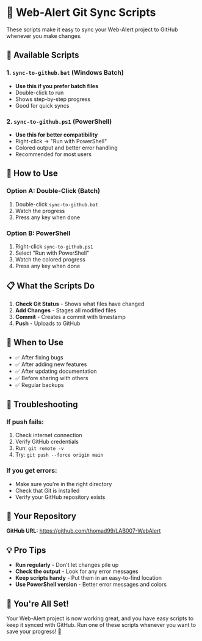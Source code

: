 # 🔄 Web-Alert Git Sync Scripts

These scripts make it easy to sync your Web-Alert project to GitHub whenever you make changes.

## 📁 Available Scripts

### 1. `sync-to-github.bat` (Windows Batch)
- **Use this if you prefer batch files**
- Double-click to run
- Shows step-by-step progress
- Good for quick syncs

### 2. `sync-to-github.ps1` (PowerShell)
- **Use this for better compatibility**
- Right-click → "Run with PowerShell"
- Colored output and better error handling
- Recommended for most users

## 🚀 How to Use

### **Option A: Double-Click (Batch)**
1. Double-click `sync-to-github.bat`
2. Watch the progress
3. Press any key when done

### **Option B: PowerShell**
1. Right-click `sync-to-github.ps1`
2. Select "Run with PowerShell"
3. Watch the colored progress
4. Press any key when done

## 📋 What the Scripts Do

1. **Check Git Status** - Shows what files have changed
2. **Add Changes** - Stages all modified files
3. **Commit** - Creates a commit with timestamp
4. **Push** - Uploads to GitHub

## 🎯 When to Use

- ✅ After fixing bugs
- ✅ After adding new features
- ✅ After updating documentation
- ✅ Before sharing with others
- ✅ Regular backups

## 🔧 Troubleshooting

### **If push fails:**
1. Check internet connection
2. Verify GitHub credentials
3. Run: `git remote -v`
4. Try: `git push --force origin main`

### **If you get errors:**
- Make sure you're in the right directory
- Check that Git is installed
- Verify your GitHub repository exists

## 📍 Your Repository

**GitHub URL:** https://github.com/thomad99/LAB007-WebAlert

## 💡 Pro Tips

- **Run regularly** - Don't let changes pile up
- **Check the output** - Look for any error messages
- **Keep scripts handy** - Put them in an easy-to-find location
- **Use PowerShell version** - Better error messages and colors

## 🎉 You're All Set!

Your Web-Alert project is now working great, and you have easy scripts to keep it synced with GitHub. Run one of these scripts whenever you want to save your progress! 🚀
